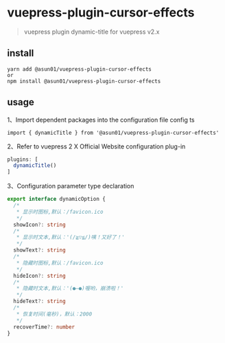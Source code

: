 # vuepress-plugin-cursor-effects

> vuepress plugin dynamic-title for vuepress v2.x

## install

```
yarn add @asun01/vuepress-plugin-cursor-effects
or
npm install @asun01/vuepress-plugin-cursor-effects
```

## usage

1、Import dependent packages into the configuration file config ts

```
import { dynamicTitle } from '@asun01/vuepress-plugin-cursor-effects'
```

2、Refer to vuepress 2 X Official Website configuration plug-in

```ts
plugins: [
  dynamicTitle()
]
```

3、Configuration parameter type declaration

```ts
export interface dynamicOption {
  /*
   * 显示时图标,默认：/favicon.ico
   */
  showIcon?: string
  /*
   * 显示时文本,默认：'(/≧▽≦/)咦！又好了！'
   */
  showText?: string
  /*
   * 隐藏时图标,默认：/favicon.ico
   */
  hideIcon?: string
  /*
   * 隐藏时文本,默认：'(●—●)喔哟，崩溃啦！'
   */
  hideText?: string
  /*
   * 恢复时间(毫秒)，默认：2000
   */
  recoverTime?: number
}
```
